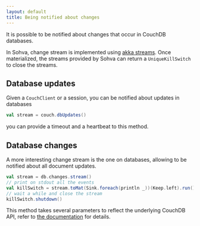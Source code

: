 ```yaml
---
layout: default
title: Being notified about changes
---
```


It is possible to be notified about changes that occur in CouchDB databases.

In Sohva, change stream is implemented using [akka streams](http://doc.akka.io/docs/akka/2.4/scala/stream/index.html).
Once materialized, the streams provided by Sohva can return a `UniqueKillSwitch` to close the streams.

Database updates
----------------

Given a `CouchClient` or a session, you can be notified about updates in databases

```scala
val stream = couch.dbUpdates()
```

you can provide a timeout and a heartbeat to this method.

Database changes
----------------

A more interesting change stream is the one on databases, allowing to be notified about all document updates.

```scala
val stream = db.changes.stream()
// print on stdout all the events
val killSwitch = stream.toMat(Sink.foreach(println _))(Keep.left).run()
// wait a while and close the stream
killSwitch.shutdown()
```

This method takes several parameters to reflect the underlying CouchDB API, refer to [the documentation](/latest/api/index.html#gnieh.sohva.ChangeStream) for details.

